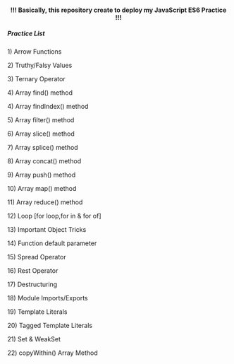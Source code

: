 <h4 align="center"> !!! Basically, this repository create to deploy my JavaScript ES6 Practice !!! </h4>

<h5> Practice List </h5>

<p> 1) Arrow Functions </p>
<p> 2) Truthy/Falsy Values </p>
<p> 3) Ternary Operator </p>
<p> 4) Array find() method </p>
<p> 4) Array findIndex() method </p>
<p> 5) Array filter() method </p>
<p> 6) Array slice() method </p>
<p> 7) Array splice() method </p>
<p> 8) Array concat() method </p>
<p> 9) Array push() method </p>
<p> 10) Array map() method </p>
<p> 11) Array reduce() method </p>
<p> 12) Loop [for loop,for in & for of]</p>
<p> 13) Important Object Tricks </p>
<p> 14) Function default parameter </p>
<p> 15) Spread Operator </p>
<p> 16) Rest Operator </p>
<p> 17) Destructuring </p>
<p> 18) Module Imports/Exports </p>
<p> 19) Template Literals </p>
<p> 20) Tagged Template Literals </p>
<p> 21) Set & WeakSet </p>
<p> 22) copyWithin() Array Method </p>